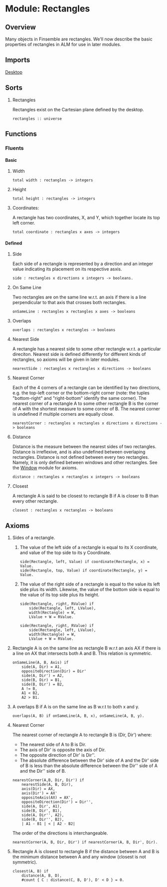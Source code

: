 # Module: Rectangles

## Overview
Many objects in Finsemble are rectangles. We'll now describe the basic properties of rectangles
in ALM for use in later modules.

## Imports
[Desktop](./desktop.alm.md)

## Sorts
1. Rectangles

    Rectangles exist on the Cartesian plane defined by the desktop.
    ```
    rectangles :: universe
    ```
    
## Functions

### Fluents

#### Basic

1. Width
    ```
    total width : rectangles -> integers
    ```
1. Height
    ```
    total height : rectangles -> integers
    ```
1. Coordinates:

    A rectangle has two coordinates, X, and Y, which together locate its top
    left corner.
    ```
    total coordinate : rectangles x axes -> integers
    ```
#### Defined
1. Side

    Each side of a rectangle is represented by a direction and an integer value indicating its placement on its respective asxis.
    ```
    side : rectangles x directions x integers -> booleans.
    ```
1. On Same Line

    Two rectangles are on the same line w.r.t. an axis if there is a line perpendicular to that axis that crosses both rectangles.

    ```
    onSameLine : rectangles x rectangles x axes -> booleans
    ```
1. Overlaps

    ```
    overlaps : rectangles x rectangles -> booleans
    ```
1. Nearest Side

    A rectangle has a nearest side to some other rectangle w.r.t. a particular direciton.
    Nearest side is defined differently for different kinds of rectangles, so axioms will be given in later modules.

    ```
    nearestSide : rectangles x rectangles x directions -> booleans
    ```
1. Nearest Corner

    Each of the 4 corners of a rectangle can be identified by two directions, e.g. the top-left corner
    or the bottom-right corner (note: the tuples "bottom-right" and "right-bottom" identify the same
    corner). The nearest corner of a rectangle A to some other rectangle B is
    the corner of A with the shortest measure to some corner of B. The nearest corner is undefined if multiple corners are equally close.

    ```
    nearestCorner : rectangles x rectangles x directions x directions -> booleans
    ```
    
1. Distance

    Distance is the measure between the nearest sides of two rectangles. Distance 
    is irreflexive, and is also undefined between overlaping rectangles. Distance is not 
    defined between every two rectangles. Namely, it is only defined between 
    windows and other rectangles. See the [Window](windows.alm.md) module for axioms.
    ```
    distance : rectangles x rectangles x integers -> booleans
    ```
1. Closest

    A rectangle A is said to be closest to rectangle B if A is closer to B than every
    other rectangle.
   ```
   closest : rectangles x rectangles -> booleans
   ```


## Axioms
1. Sides of a rectangle.
   1. The value of the left side of a rectangle is equal to its X coordinate, and value of the top side to its y Coordinate.
        ```
        side(Rectangle, left, Value) if coordinate(Rectangle, x) = Value.
        side(Rectangle, top, Value) if coordinate(Rectangle, y) = Value.
        ```
   2. The value of the right side of a rectangle is equal to the value its left side plus its width. 
        Likewise, the value of the bottom side is equal to the value of its top side plus its height.

        ```
        side(Rectangle, right, RValue) if
            side(Rectangle, left, LValue),
            width(Rectangle) = W,
            LValue + W = RValue.

        side(Rectangle, right, RValue) if
            side(Rectangle, left, LValue),
            width(Rectangle) = W,
            LValue + W = RValue.
        ```
1. Rectangle A is on the same line as rectangle B w.r.t an axis AX if there is
    a line on AX that intersects both A and B. This relation is symmetric.

    ```
    onSameLine(A, B, Axis) if
        side(A, Dir) = A1,
        oppositeDirection(Dir) = Dir'
        side(A, Dir') = A2,
        side(B, Dir) = B1,
        side(B, Dir') = B2,
        A != B,
        A1 < B2,
        A2 > B1.
    ```

2.  A overlaps B if A is on the same line as B w.r.t to both x and y.

    ```
    overlaps(A, B) if onSameLine(A, B, x), onSameLine(A, B, y).
    ```
3. Nearest Corner

    The nearest corner of rectangle A to rectangle B is (Dir, Dir') where:

    - The nearest side of A to B is Dir.
    - The axis of Dir' is opposite the axis of Dir.
    - The opposite direction of Dir' is Dir''.
    - The absolute difference between the Dir' side of A and the Dir' side of B
        is less than the absolute difference between the Dir'' side of A and the Dir''
        side of B.
    
    ```
    nearestCorner(A,B, Dir, Dir') if
        nearestSide(A, B, Dir),
        axis(Dir) = AX,
        axis(Dir') = AX'
        oppositeAxis(AX) = AX',
        oppositeDirection(Dir') = Dir'',
        side(A, Dir', A1),
        side(B, Dir', B1),
        side(A, Dir'', A2),
        side(B, Dir'', B2),
        | A1 - B1 | < | A2 - B2|
    ```
    The order of the directions is interchangeable.
    ```
    nearestCorner(A, B, Dir, Dir') if nearestCorner(A, B, Dir', Dir).
    ```
6. Rectangle A is closest to rectangle B if the distance between A and B is the minimum distance between A and any window (closest is not symmetric).

    ```
    closest(A, B) if
        distance(A, B, D),
        #count { C : distance(C, B, D'), D' < D } = 0.
    ```
